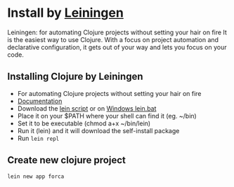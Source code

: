 # Install by [Leiningen](https://leiningen.org/#install)

Leiningen: for automating Clojure projects without setting your hair on fire
It is the easiest way to use Clojure. With a focus on project automation 
and declarative configuration, it gets out of your way and lets you focus on your code.

## Installing Clojure by Leiningen
- For automating Clojure projects without setting your hair on fire
- [Documentation](https://leiningen.org/#install)
- Download the [lein script](https://raw.githubusercontent.com/technomancy/leiningen/stable/bin/lein) or on [Windows lein.bat](https://raw.githubusercontent.com/technomancy/leiningen/stable/bin/lein.bat)
- Place it on your $PATH where your shell can find it (eg. ~/bin)
- Set it to be executable (chmod a+x ~/bin/lein)
- Run it (lein) and it will download the self-install package
- Run ```lein repl```

## Create new clojure project
```lein new app forca```
